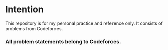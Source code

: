 # Intention

This repository is for my personal practice and reference only. It consists of problems from Codeforces.

### All problem statements belong to Codeforces.
